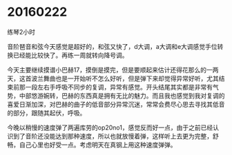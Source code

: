 # 20160222

练琴2小时

音阶琶音和弦今天感觉是超好的，和弦又快了，d大调，a大调和e大调感觉手位转换已经能比较快了。再练一周就转向降号调。

今天主要继续摸谱小巴赫17，摸倒是摸完，但是要顺起来估计还得花那么的一两天，这首波兰舞曲也是一开始听不怎么好听，但是弹下来却觉得异常好听，尤其结束前那一段左右手呼吸不同步的复调，异常有感觉。开头结尾其实都是非常有气势，中部悠游婉转，巴赫的东西真是拥有无比的魅力。而且我也感觉到我对复调的喜爱日渐加深，对巴赫的曲子的低音部分异常沉迷，常常会费尽心思去寻找其低音的部分，跟随其起伏，呼吸。

今晚以稍慢的速度弹了两遍库劳的op20no1，感觉反而好一点，由于之前已经认识到了音阶还没能达到那种速度，所以也就放慢着弹，这样听上去更为完整，舒畅，自己心里也好受一点。考虑明天在真钢上用这种速度弹弹。